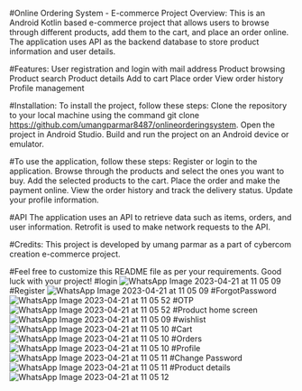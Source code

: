 
#Online Ordering System - E-commerce Project
Overview:
This is an Android Kotlin based e-commerce project that allows users to browse through different products, add them to the cart, and place an order online. The application uses API as the backend database to store product information and user details.

#Features:
User registration and login with mail address
Product browsing
Product search
Product details
Add to cart
Place order
View order history
Profile management

#Installation:
To install the project, follow these steps:
Clone the repository to your local machine using the command git clone https://github.com/umangparmar8487/onlineorderingsystem.
Open the project in Android Studio.
Build and run the project on an Android device or emulator.

#To use the application, follow these steps:
Register or login to the application.
Browse through the products and select the ones you want to buy.
Add the selected products to the cart.
Place the order and make the payment online.
View the order history and track the delivery status.
Update your profile information.

#API
The application uses an API to retrieve data such as items, orders, and user information. Retrofit is used to make network requests to the API.

#Credits:
This project is developed by umang parmar as a part of cybercom creation e-commerce project.

#Feel free to customize this README file as per your requirements. Good luck with your project!
#login
![WhatsApp Image 2023-04-21 at 11 05 09](https://user-images.githubusercontent.com/124124076/233549163-c9734a7b-5012-4133-ad98-1fb271cbf89b.jpg)
#Register
![WhatsApp Image 2023-04-21 at 11 05 09](https://user-images.githubusercontent.com/124124076/233549274-ae0ebdf2-4ac1-410b-b72f-4c4e828b0cdc.jpg)
#ForgotPassword
![WhatsApp Image 2023-04-21 at 11 05 52](https://user-images.githubusercontent.com/124124076/233549369-5685f5b3-42ef-4580-be63-e21465139c4e.jpg)
#OTP
![WhatsApp Image 2023-04-21 at 11 05 52](https://user-images.githubusercontent.com/124124076/233549392-fcb09291-463c-42fc-bb5b-46ad03d02b42.jpg)
#Product home screen
![WhatsApp Image 2023-04-21 at 11 05 09](https://user-images.githubusercontent.com/124124076/233549441-610d3506-9225-4c36-ab31-218e0faf56a4.jpg)
#wishlist
![WhatsApp Image 2023-04-21 at 11 05 10](https://user-images.githubusercontent.com/124124076/233549484-76370dcb-e135-4181-a76f-77f50b68f5fe.jpg)
#Cart
![WhatsApp Image 2023-04-21 at 11 05 10](https://user-images.githubusercontent.com/124124076/233549527-e60b629d-bf54-4293-a417-547e0a1a29c5.jpg)
#Orders
![WhatsApp Image 2023-04-21 at 11 05 10](https://user-images.githubusercontent.com/124124076/233549559-6a240c76-88f8-4df2-9c44-fa21152f70ea.jpg)
#Profile
![WhatsApp Image 2023-04-21 at 11 05 11](https://user-images.githubusercontent.com/124124076/233549612-6f40ca69-558c-4493-9145-72432174ec10.jpg)
#Change Password
![WhatsApp Image 2023-04-21 at 11 05 11](https://user-images.githubusercontent.com/124124076/233549657-02f3d920-2e9c-42ae-becf-f2cf608dbbc8.jpg)
#Product details
![WhatsApp Image 2023-04-21 at 11 05 12](https://user-images.githubusercontent.com/124124076/233549706-28555c9f-46e1-4325-826b-ab62dd5c181a.jpg)




